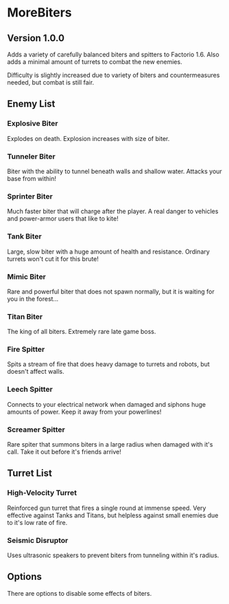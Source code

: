 # MoreBiters
## Version 1.0.0

Adds a variety of carefully balanced biters and spitters to Factorio 1.6. Also adds a minimal amount of turrets to combat the new enemies.

Difficulty is slightly increased due to variety of biters and countermeasures needed, but combat is still fair.

## Enemy List
### Explosive Biter
Explodes on death. Explosion increases with size of biter.

### Tunneler Biter
Biter with the ability to tunnel beneath walls and shallow water. Attacks your base from within!

### Sprinter Biter
Much faster biter that will charge after the player. A real danger to vehicles and power-armor users that like to kite!

### Tank Biter
Large, slow biter with a huge amount of health and resistance. Ordinary turrets won't cut it for this brute!

### Mimic Biter
Rare and powerful biter that does not spawn normally, but it is waiting for you in the forest...

### Titan Biter
The king of all biters. Extremely rare late game boss.

### Fire Spitter
Spits a stream of fire that does heavy damage to turrets and robots, but doesn't affect walls.

### Leech Spitter
Connects to your electrical network when damaged and siphons huge amounts of power. Keep it away from your powerlines!

### Screamer Spitter
Rare spiter that summons biters in a large radius when damaged with it's call. Take it out before it's friends arrive!

## Turret List
### High-Velocity Turret
Reinforced gun turret that fires a single round at immense speed. Very effective against Tanks and Titans, but helpless against small enemies due to it's low rate of fire.

### Seismic Disruptor
Uses ultrasonic speakers to prevent biters from tunneling within it's radius.

## Options
There are options to disable some effects of biters.